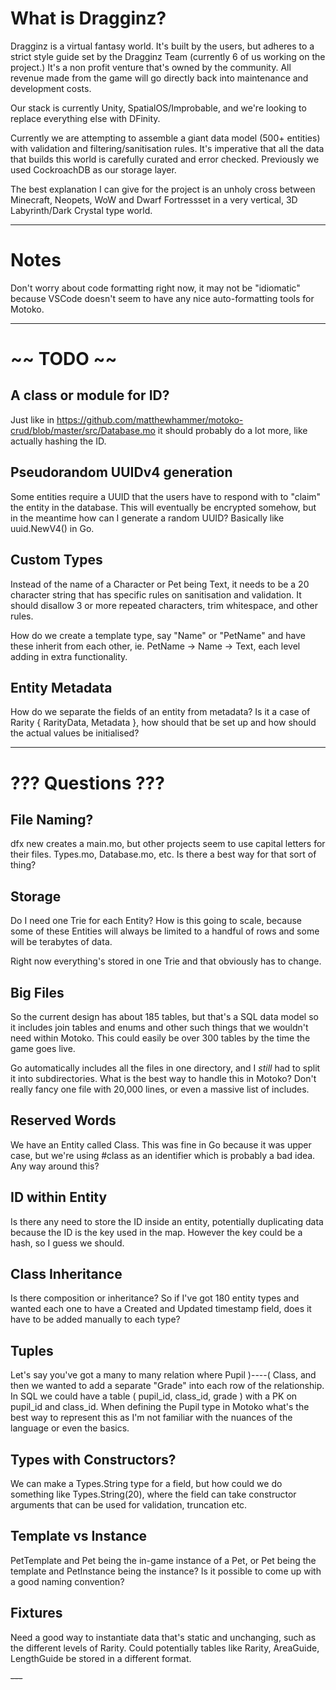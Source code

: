 # What is Dragginz?

Dragginz is a virtual fantasy world.  It's built by the users, but adheres to a strict style guide set by the Dragginz Team (currently 6 of us working on the project.)  It's a non profit venture that's owned by the community.
All revenue made from the game will go directly back into maintenance and development costs.

Our stack is currently Unity, SpatialOS/Improbable, and we're looking to replace everything else with DFinity.

Currently we are attempting to assemble a giant data model (500+ entities) with validation and filtering/sanitisation rules.  It's imperative that all the data that builds this world is carefully curated and error checked.  Previously we
used CockroachDB as our storage layer.

The best explanation I can give for the project is an unholy cross between Minecraft, Neopets, WoW and Dwarf Fortressset in a very vertical, 3D Labyrinth/Dark Crystal type world.

---

# Notes

Don't worry about code formatting right now, it may not be "idiomatic" because VSCode doesn't seem to have any nice
auto-formatting tools for Motoko.

---

# ~~ TODO ~~

## A class or module for ID?

Just like in https://github.com/matthewhammer/motoko-crud/blob/master/src/Database.mo it should probably do a lot more, like actually hashing the ID.

## Pseudorandom UUIDv4 generation

Some entities require a UUID that the users have to respond with to "claim" the entity in the database.  This will eventually be
encrypted somehow, but in the meantime how can I generate a random UUID?  Basically like uuid.NewV4() in Go.

## Custom Types

Instead of the name of a Character or Pet being Text, it needs to be a 20 character string that has specific rules on sanitisation
and validation.  It should disallow 3 or more repeated characters, trim whitespace, and other rules.

How do we create a template type, say "Name" or "PetName" and have these inherit from each other, ie.
PetName -> Name -> Text, each level adding in extra functionality.

## Entity Metadata

How do we separate the fields of an entity from metadata?  Is it a case of Rarity { RarityData, Metadata }, how should that be set up
and how should the actual values be initialised?

---

# ??? Questions ???

## File Naming?

dfx new creates a main.mo, but other projects seem to use capital letters for their files.  Types.mo, Database.mo, etc.  Is there a best
way for that sort of thing?

## Storage

Do I need one Trie for each Entity?  How is this going to scale, because some of these Entities will always be limited to a handful
of rows and some will be terabytes of data.

Right now everything's stored in one Trie and that obviously has to change.

## Big Files

So the current design has about 185 tables, but that's a SQL data model so it includes join tables and enums and other such things
that we wouldn't need within Motoko.  This could easily be over 300 tables by the time the game goes live.

Go automatically includes all the files in one directory, and I *still* had to split it into subdirectories.  What is the best way
to handle this in Motoko?  Don't really fancy one file with 20,000 lines, or even a massive list of includes.

## Reserved Words

We have an Entity called Class.  This was fine in Go because it was upper case, but we're using #class as an identifier which is probably a bad idea.  Any way around this?

## ID within Entity

Is there any need to store the ID inside an entity, potentially duplicating data because the ID is the key used in the map.  However the key could be a hash, so I guess we should.

## Class Inheritance

Is there composition or inheritance?  So if I've got 180 entity types and wanted each one to have a Created and Updated timestamp
field, does it have to be added manually to each type?

## Tuples

Let's say you've got a many to many relation where Pupil )----( Class, and then we wanted to add a separate "Grade" into each row of
the relationship.  In SQL we could have a table ( pupil_id, class_id, grade ) with a PK on pupil_id and class_id.  When defining
the Pupil type in Motoko what's the best way to represent this as I'm not familiar with the nuances of the language or even the basics.

## Types with Constructors?

We can make a Types.String type for a field, but how could we do something like Types.String(20), where the field can take constructor arguments that can be used for validation, truncation etc.

## Template vs Instance

PetTemplate and Pet being the in-game instance of a Pet, or Pet being the template and PetInstance being the instance?  Is it possible to come up with a good naming convention?

## Fixtures

Need a good way to instantiate data that's static and unchanging, such as the different levels of Rarity.  Could potentially tables like Rarity, AreaGuide, LengthGuide be stored in a different format.



~~---~~
